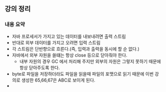 ## 강의 정리

### 내용 요약

- 자바 프로세서가 가지고 있는 데이터를 내보내려면 출력 스트림
- 반대로 외부 데이터를 가지고 오려면 입력 스트림
- 각 스트림은 단반향으로 흐른다.(즉, 입력과 출력을 동시에 할 순 없다.)
- 자바에서 외부 자원을 쓸떄는 항상 close 등으로 닫아줘야 한다.
    - 내부 자원의 경우 GC 에서 처리해 주지만 외부의 자원은 그렇지 못하기 때문에 항상 닫아주도록 한다.
- byte로 파일을 저장하더라도 파일을 읽을때 파일의 포맷으로 읽기 때문에 이번 강의로 생성한 65,66,67은 ABC로 보이게 된다.
- 